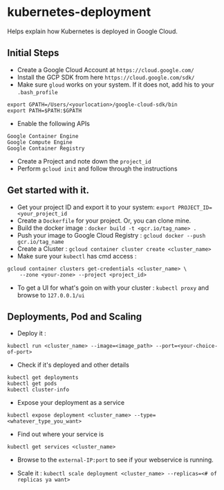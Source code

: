 # kubernetes-deployment
Helps explain how Kubernetes is deployed in Google Cloud.

## Initial Steps
- Create a Google Cloud Account at `https://cloud.google.com/`
- Install the GCP SDK from here `https://cloud.google.com/sdk/`
- Make sure `gloud` works on your system. If it does not, add his to your `.bash_profile`
```
export GPATH=/Users/<yourlocation>/google-cloud-sdk/bin
export PATH=$PATH:$GPATH
```
- Enable the following APIs </br>
```
Google Container Engine
Google Compute Engine
Google Container Registry
```
- Create a Project and note down the `project_id` </br>
- Perform `gcloud init` and follow through the instructions

## Get started with it.
- Get your project ID and export it to your system: `export PROJECT_ID=<your_project_id`
- Create a `Dockerfile` for your project. Or, you can clone mine.
- Build the docker image : `docker build -t <gcr.io/tag_name> .`
- Push your image to Google Cloud Registry : `gcloud docker --push gcr.io/tag_name`
- Create a Cluster : `gcloud container cluster create <cluster_name>`
- Make sure your `kubectl` has cmd access :
```
gcloud container clusters get-credentials <cluster_name> \
    --zone <your-zone> --project <project_id>
```
- To get a UI for what's goin on with your cluster : `kubectl proxy` and browse to `127.0.0.1/ui`

## Deployments, Pod and Scaling

- Deploy it :
```
kubectl run <cluster_name> --image=<image_path> --port=<your-choice-of-port>
```

- Check if it's deployed and other details
```
kubectl get deployments
kubectl get pods
kubectl cluster-info
```

- Expose your deployment as a service
```
kubectl expose deployment <cluster_name> --type=<whatever_type_you_want>
```

- Find out where your service is
```
kubectl get services <cluster_name>
```

- Browse to the `external-IP:port` to see if your webservice is running.

- Scale it : `kubectl scale deployment <cluster_name> --replicas=<# of replicas ya want>`
